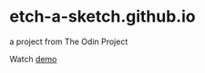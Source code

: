 # etch-a-sketch.github.io

a project from The Odin Project

Watch [demo](https://nguyen-thanh-luan-github.github.io/etch-a-sketch.github.io/)
